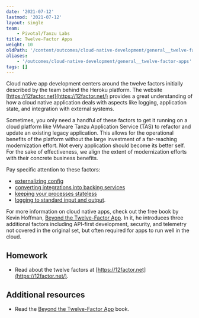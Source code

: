 ```yaml
---
date: '2021-07-12'
lastmod: '2021-07-12'
layout: single
team:
    - Pivotal/Tanzu Labs
title: Twelve-Factor Apps
weight: 10
oldPath: '/content/outcomes/cloud-native-development/general__twelve-factor-apps.md'
aliases:
    - '/outcomes/cloud-native-development/general__twelve-factor-apps'
tags: []
---
```


Cloud native app development centers around the twelve factors initially described by the team behind the Heroku platform. The website [https://12factor.net](https://12factor.net/) provides a great understanding of how a cloud native application deals with aspects like logging, application state, and integration with external systems.

Sometimes, you only need a handful of these factors to get it running on a cloud platform like VMware Tanzu Application Service (TAS) to refactor and update an existing legacy application. This allows for the operational benefits of the platform without the large investment of a far-reaching modernization effort. Not every application should become its better self. For the sake of effectiveness, we align the extent of modernization efforts with their concrete business benefits.

Pay specific attention to these factors:

-   [externalizing config](https://12factor.net/config)
-   [converting integrations into backing services](https://12factor.net/backing-services)
-   [keeping your processes stateless](https://12factor.net/processes)
-   [logging to standard input and output](https://12factor.net/logs).

For more information on cloud native apps, check out the free book by Kevin Hoffman, [Beyond the Twelve-Factor App](https://content.pivotal.io/ebooks/beyond-the-12-factor-app). In it, he introduces three additional factors including API-first development, security, and telemetry not covered in the original set, but often required for apps to run well in the cloud.

## Homework

-   Read about the twelve factors at [https://12factor.net](https://12factor.net/).

## Additional resources

-   Read the [Beyond the Twelve-Factor App](https://content.pivotal.io/ebooks/beyond-the-12-factor-app) book.
